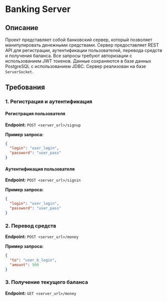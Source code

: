 # Banking Server

## Описание

Проект представляет собой банковский сервер, который позволяет манипулировать денежными средствами. Сервер предоставляет REST API для регистрации, аутентификации пользователей, перевода средств и получения баланса. Все запросы требуют авторизации с использованием JWT токенов. Данные сохраняются в базе данных PostgreSQL с использованием JDBC. Сервер реализован на базе `ServerSocket`.

## Требования

### 1. Регистрация и аутентификация

#### Регистрация пользователя
**Endpoint:** `POST <server_url>/signup`

**Пример запроса:**
```json
{
  "login": "user_login",
  "password": "user_pass"
}
```

#### Aутентификация пользователя
**Endpoint:** `POST <server_url>/signin`

**Пример запроса:**
```json
{
  "login": "user_login",
  "password": "user_pass"
}
```

### 2. Перевод средств
**Endpoint:** `POST <server_url>/money`

**Пример запроса:**
```json
{
  "to": "user_b_login",
  "amount": 500
}
```
### 3. Получение текущего баланса
**Endpoint:** `GET <server_url>/money`
